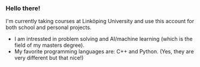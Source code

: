 ### Hello there!

I'm currently taking courses at Linköping University and use this account for both school and personal projects.

- I am intressted in problem solving and AI/machine learning (which is the field of my masters degree). 
- My favorite programming languages are: C++ and Python. (Yes, they are very different but that nice!)


<!--
**Dadopur/Dadopur** is a ✨ _special_ ✨ repository because its `README.md` (this file) appears on your GitHub profile.

Here are some ideas to get you started:

- 🔭 I’m currently working on ...
- 🌱 I’m currently learning ...
- 👯 I’m looking to collaborate on ...
- 🤔 I’m looking for help with ...
- 💬 Ask me about ...
- 📫 How to reach me: ...
- 😄 Pronouns: ...
- ⚡ Fun fact: ...
-->
